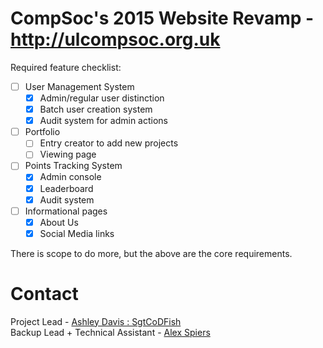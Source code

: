 CompSoc's 2015 Website Revamp - http://ulcompsoc.org.uk
=======================================================

Required feature checklist:
- [ ] User Management System
    - [x] Admin/regular user distinction
    - [x] Batch user creation system
    - [x] Audit system for admin actions
- [ ] Portfolio
    - [ ] Entry creator to add new projects
    - [ ] Viewing page
- [ ] Points Tracking System
    - [x] Admin console
    - [x] Leaderboard
    - [x] Audit system
- [ ] Informational pages
    - [x] About Us
    - [x] Social Media links

There is scope to do more, but the above are the core requirements.

Contact
=======

Project Lead - [Ashley Davis : SgtCoDFish](https://github.com/SgtCoDFish)   
Backup Lead + Technical Assistant - [Alex Spiers](https://github.com/alexspiers)

